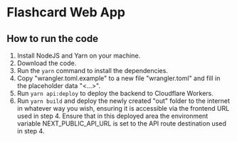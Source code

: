 # Flashcard Web App

## How to run the code

1. Install NodeJS and Yarn on your machine.
2. Download the code.
3. Run the `yarn` command to install the dependencies.
4. Copy "wrangler.toml.example" to a new file "wrangler.toml" and fill in the placeholder data "<...>".
5. Run `yarn api:deploy` to deploy the backend to Cloudflare Workers.
6. Run `yarn build` and deploy the newly created "out" folder to the internet in whatever way you wish, ensuring it is accessible via the frontend URL used in step 4. Ensure that in this deployed area the environment variable NEXT_PUBLIC_API_URL is set to the API route destination used in step 4.
